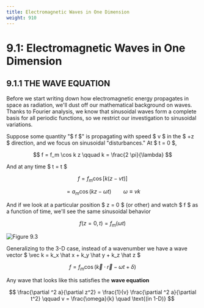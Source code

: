 ```yaml
---
title: Electromagnetic Waves in One Dimension
weight: 910
---
```



# 9.1: Electromagnetic Waves in One Dimension

## 9.1.1 THE WAVE EQUATION

Before we start writing down how electromagnetic energy propagates in space as radiation, we'll dust off our mathematical background on waves. Thanks to Fourier analysis, we know that sinusoidal waves form a complete basis for all periodic functions, so we restrict our investigation to sinusoidal variations.

Suppose some quantity "$ f $" is propagating with speed $ v $ in the $ +z $ direction, and we focus on sinusoidal "disturbances." At $ t = 0 $,

$$
f = f_m \cos k z \qquad k = \frac{2 \pi}{\lambda}
$$

And at any time $ t = t $

$$
f = f_m \cos [ k ( z - vt) ] 
$$


$$
= a_m \cos ( kz - \omega t) \qquad \omega \equiv v k
$$


And if we look at a particular position $ z = 0 $ (or other) and watch $ f $ as a function of time, we'll see the same sinusoidal behavior


$$
f(z = 0, t) = f_m ( \omega t)
$$


![Figure 9.3](../img/9.3.png)

Generalizing to the 3-D case, instead of a wavenumber we have a wave vector $ \vec k = k_x \hat x + k_y \hat y + k_z \hat z $


$$
f = f_m \cos (\vec k \cdot \vec r - \omega t + \delta)
$$


Any wave that looks like this satisfies the __wave equation__

$$
\frac{\partial ^2 a}{\partial z^2} = \frac{1}{v} \frac{\partial ^2 a}{\partial t^2} \qquad v = \frac{\omega}{k} \quad \text{(in 1-D)}
$$









